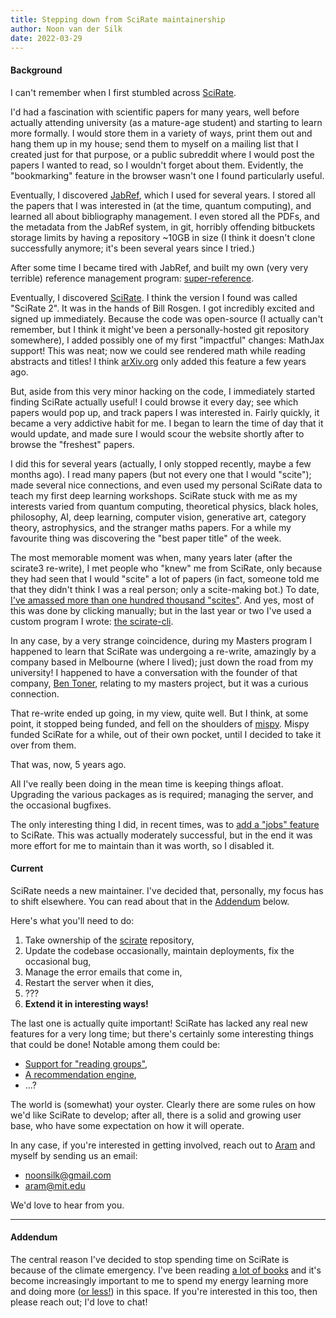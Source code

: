 ```yaml
---
title: Stepping down from SciRate maintainership
author: Noon van der Silk
date: 2022-03-29
---
```


#### Background

I can't remember when I first stumbled across [SciRate](https://scirate.com/).

I'd had a fascination with scientific papers
for many years, well before actually attending university (as a mature-age
student) and starting to learn more formally. I would store them in a
variety of ways, print them out and hang them up in my house; send them to
myself on a mailing list that I created just for that purpose, or a public
subreddit where I would post the papers I wanted to read, so I wouldn't forget
about them. Evidently, the "bookmarking" feature in the browser wasn't one I
found particularly useful.

Eventually, I discovered [JabRef](https://www.jabref.org/), which I used for
several years. I stored all the papers that I was interested in (at the time,
quantum computing), and learned all about bibliography management. I even
stored all the PDFs, and the metadata from the JabRef system, in git, horribly
offending bitbuckets storage limits by having a repository ~10GB in size (I
think it doesn't clone successfully anymore; it's been several years since
I tried.)

After some time I became tired with JabRef, and built my own (very very
terrible) reference management program: [super-reference](https://github.com/silky/super-reference).

Eventually, I discovered [SciRate](https://scirate.com/). I think the version
I found was called "SciRate 2". It was in the hands of Bill Rosgen. I got
incredibly excited and signed up immediately. Because the code was open-source
(I actually can't remember, but I think it might've been a personally-hosted git
 repository somewhere), I added possibly one of my first "impactful" changes:
MathJax support! This was neat; now we could see rendered math while reading
abstracts and titles! I think [arXiv.org](https://arxiv.org/) only added this
feature a few years ago.

But, aside from this very minor hacking on the code, I immediately started
finding SciRate actually useful! I could browse it every day; see which papers
would pop up, and track papers I was interested in. Fairly quickly, it became
a very addictive habit for me. I began to learn the time of day that it would
update, and made sure I would scour the website shortly after to browse the
"freshest" papers.

I did this for several years (actually, I only stopped recently, maybe a few
months ago). I read many papers (but not every one that I would "scite");
made several nice connections, and even used my personal SciRate data to teach
my first deep learning workshops. SciRate stuck with me as my interests varied
from quantum computing, theoretical physics, black holes, philosophy, AI, deep
learning, computer vision, generative art, category theory, astrophysics, and
the stranger maths papers. For a while my favourite thing was discovering the
"best paper title" of the week.

The most memorable moment was when, many years later (after the scirate3
re-write), I met people who "knew" me from SciRate, only because they had
seen that I would "scite" a lot of papers (in fact, someone told me that they
didn't think I was a real person; only a scite-making bot.) To date, [I've
amassed more than one hundred thousand "scites"](https://scirate.com/noonsilk).
And yes, most of this was done by clicking manually; but in the last year or
two I've used a custom program I wrote: [the
scirate-cli](https://github.com/silky/scirate-cli).

In any case, by a very strange coincidence, during my Masters program I
happened to learn that SciRate was undergoing a re-write, amazingly by a
company based in Melbourne (where I lived); just down the road from my
university!  I happened to have a conversation with the founder of that
company, [Ben Toner](https://bentoner.com/), relating to my masters project,
but it was a curious connection.

That re-write ended up going, in my view, quite well. But I think, at some
point, it stopped being funded, and fell on the shoulders of
[mispy](https://github.com/mispy-archive). Mispy funded SciRate for a while,
out of their own pocket, until I decided to take it over from them.

That was, now, 5 years ago.

All I've really been doing in the mean time is keeping things afloat.
Upgrading the various packages as is required; managing the server, and
the occasional bugfixes.

The only interesting thing I did, in recent times, was to [add a "jobs"
feature](https://github.com/scirate/scirate/commit/2e7ecbce9ee6db4d70d88597b61b6b2101968ba9)
to SciRate. This was actually moderately successful, but in the end it was
more effort for me to maintain than it was worth, so I disabled it.

#### Current

SciRate needs a new maintainer. I've decided that, personally, my focus has to
shift elsewhere. You can read about that in the [Addendum](#addendum) below.

Here's what you'll need to do:

1. Take ownership of the [scirate](https://github.com/scirate/scirate)
   repository,
2. Update the codebase occasionally, maintain deployments, fix the occasional
   bug,
3. Manage the error emails that come in,
4. Restart the server when it dies,
5. ???
6. **Extend it in interesting ways!**

The last one is actually quite important! SciRate has lacked any real new
features for a very long time; but there's certainly some interesting things
that could be done! Notable among them could be:

- [Support for "reading groups"](https://github.com/scirate/scirate/issues/366),
- [A recommendation engine](https://github.com/scirate/scirate/issues/382),
- ...?

The world is (somewhat) your oyster. Clearly there are some rules on how we'd
like SciRate to develop; after all, there is a solid and growing user base,
who have some expectation on how it will operate.

In any case, if you're interested in getting involved, reach out to
[Aram](https://web.mit.edu/aram/www) and myself by sending us an email:

- [noonsilk@gmail.com](mailto:noonsilk@gmail.com)
- [aram@mit.edu](mailto:aram@mit.edu)

We'd love to hear from you.

---

#### Addendum <a name="addendum"></a>

The central reason I've decided to stop spending time on SciRate is because of
the climate emergency. I've been reading [a lot of
books](https://betweenbooks.com.au/tags/climate.html) and it's become
increasingly important to me to spend my energy learning more and doing more
([or less!](https://en.wikipedia.org/wiki/Jevons_paradox)) in this space. If
you're interested in this too, then please reach out; I'd love to chat!
